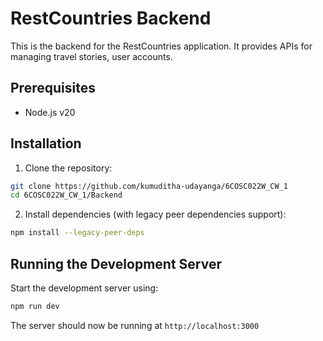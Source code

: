 # RestCountries Backend

This is the backend for the RestCountries application. It provides APIs for managing travel stories, user accounts.

## Prerequisites

- Node.js v20

## Installation

1. Clone the repository:

```bash
git clone https://github.com/kumuditha-udayanga/6COSC022W_CW_1
cd 6COSC022W_CW_1/Backend
````

2. Install dependencies (with legacy peer dependencies support):

```bash
npm install --legacy-peer-deps
```

## Running the Development Server

Start the development server using:

```bash
npm run dev
```

The server should now be running at `http://localhost:3000`
